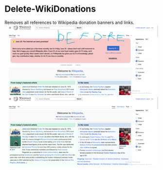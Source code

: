 # Delete-WikiDonations
Removes all references to Wikipedia donation banners and links.
![before](before.png)
![after](after.png)